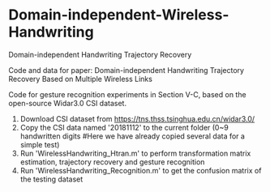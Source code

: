# Domain-independent-Wireless-Handwriting
Domain-independent Handwriting Trajectory Recovery

Code and data for paper: Domain-independent Handwriting Trajectory Recovery Based on Multiple Wireless Links

Code for gesture recognition experiments in Section V-C, based on the open-source Widar3.0 CSI dataset.

1. Download CSI dataset from https://tns.thss.tsinghua.edu.cn/widar3.0/
2. Copy the CSI data named '20181112' to the current folder (0~9 handwritten digits #Here we have already copied several data for a simple test)
3. Run 'WirelessHandwriting_Htran.m' to perform transformation matrix estimation, trajectory recovery and gesture recognition
4. Run 'WirelessHandwriting_Recognition.m' to get the confusion matrix of the testing dataset
